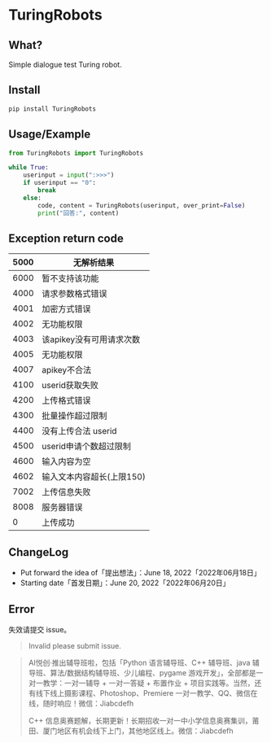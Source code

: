 # TuringRobots

## What?

Simple dialogue test Turing robot.

## Install

```cmd
pip install TuringRobots
```

## Usage/Example

```python
from TuringRobots import TuringRobots

while True:
    userinput = input(":>>>")
    if userinput == "0":
        break
    else:
        code, content = TuringRobots(userinput, over_print=False)
        print("回答:", content)
```

## Exception return code

| 5000 | 无解析结果                |
| ---- | ------------------------- |
| 6000 | 暂不支持该功能            |
| 4000 | 请求参数格式错误          |
| 4001 | 加密方式错误              |
| 4002 | 无功能权限                |
| 4003 | 该apikey没有可用请求次数  |
| 4005 | 无功能权限                |
| 4007 | apikey不合法              |
| 4100 | userid获取失败            |
| 4200 | 上传格式错误              |
| 4300 | 批量操作超过限制          |
| 4400 | 没有上传合法 userid       |
| 4500 | userid申请个数超过限制    |
| 4600 | 输入内容为空              |
| 4602 | 输入文本内容超长(上限150) |
| 7002 | 上传信息失败              |
| 8008 | 服务器错误                |
| 0    | 上传成功                  |

## ChangeLog

-   Put forward the idea of「提出想法」：June 18, 2022「2022年06月18日」
-   Starting date「首发日期」：June 20, 2022「2022年06月20日」

## Error

失效请提交 issue。

>   Invalid please submit issue.

>   AI悦创·推出辅导班啦，包括「Python 语言辅导班、C++ 辅导班、java 辅导班、算法/数据结构辅导班、少儿编程、pygame 游戏开发」，全部都是一对一教学：一对一辅导 + 一对一答疑 + 布置作业 + 项目实践等。当然，还有线下线上摄影课程、Photoshop、Premiere 一对一教学、QQ、微信在线，随时响应！微信：Jiabcdefh
>
>   C++ 信息奥赛题解，长期更新！长期招收一对一中小学信息奥赛集训，莆田、厦门地区有机会线下上门，其他地区线上。微信：Jiabcdefh
